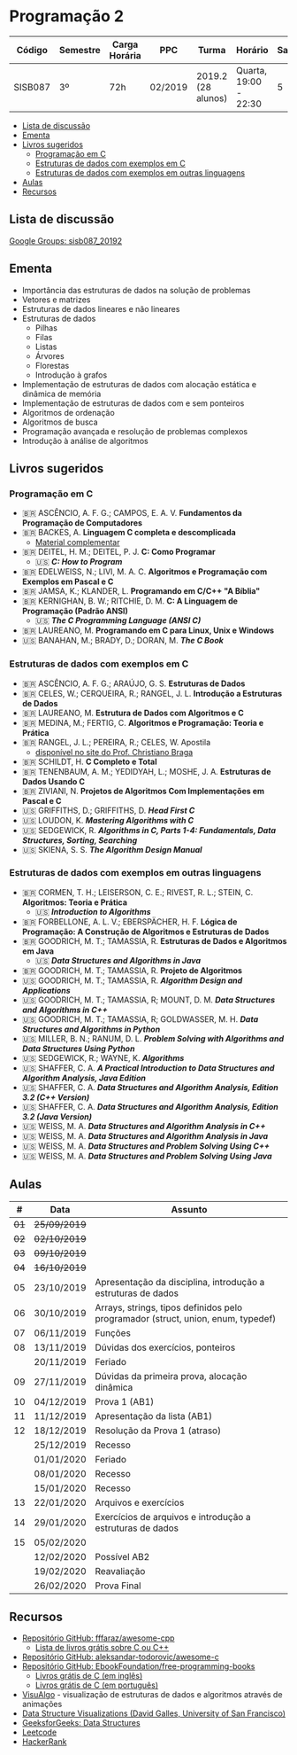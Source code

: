 # Programação 2

| Código  | Semestre | Carga Horária | PPC     | Turma              | Horário               | Sala |
| ------- | -------- | ------------- | ------- | ------------------ | --------------------- | ---- |
| SISB087 | 3º       | 72h           | 02/2019 | 2019.2 (28 alunos) | Quarta, 19:00 - 22:30 | 5    |

- [Lista de discussão](#lista-de-discuss%c3%a3o)
- [Ementa](#ementa)
- [Livros sugeridos](#livros-sugeridos)
  - [Programação em C](#programa%c3%a7%c3%a3o-em-c)
  - [Estruturas de dados com exemplos em C](#estruturas-de-dados-com-exemplos-em-c)
  - [Estruturas de dados com exemplos em outras linguagens](#estruturas-de-dados-com-exemplos-em-outras-linguagens)
- [Aulas](#aulas)
- [Recursos](#recursos)

## Lista de discussão

[Google Groups: sisb087_20192](https://groups.google.com/forum/#!forum/sisb087_20192)

## Ementa

- Importância das estruturas de dados na solução de problemas
- Vetores e matrizes
- Estruturas de dados lineares e não lineares
- Estruturas de dados
  - Pilhas
  - Filas
  - Listas
  - Árvores
  - Florestas
  - Introdução à grafos
- Implementação de estruturas de dados com alocação estática e dinâmica de memória
- Implementação de estruturas de dados com e sem ponteiros
- Algoritmos de ordenação
- Algoritmos de busca
- Programação avançada e resolução de problemas complexos
- Introdução à análise de algoritmos

## Livros sugeridos

### Programação em C

- :brazil: ASCÊNCIO, A. F. G.; CAMPOS, E. A. V. **Fundamentos da Programação de Computadores**
- :brazil: BACKES, A. **Linguagem C completa e descomplicada**
  - [Material complementar](https://programacaodescomplicada.wordpress.com/complementar/)
- :brazil: DEITEL, H. M.; DEITEL, P. J. **C: Como Programar**
  - :us: ***C: How to Program***
- :brazil: EDELWEISS, N.; LIVI, M. A. C. **Algoritmos e Programação com Exemplos em Pascal e C**
- :brazil: JAMSA, K.; KLANDER, L. **Programando em C/C++ "A Bíblia"**
- :brazil: KERNIGHAN, B. W.; RITCHIE, D. M. **C: A Linguagem de Programação (Padrão ANSI)**
  - :us: ***The C Programming Language (ANSI C)***
- :brazil: LAUREANO, M. **Programando em C para Linux, Unix e Windows**
- :us: BANAHAN, M.; BRADY, D.; DORAN, M. ***The C Book***

### Estruturas de dados com exemplos em C

- :brazil: ASCÊNCIO, A. F. G.; ARAÚJO, G. S. **Estruturas de Dados**
- :brazil: CELES, W.; CERQUEIRA, R.; RANGEL, J. L. **Introdução a Estruturas de Dados**
- :brazil: LAUREANO, M. **Estrutura de Dados com Algoritmos e C**
- :brazil: MEDINA, M.; FERTIG, C. **Algoritmos e Programação: Teoria e Prática**
- :brazil: RANGEL, J. L.; PEREIRA, R.; CELES, W. Apostila
  - [disponível no site do Prof. Christiano Braga](http://www.ic.uff.br/~cbraga/ed/apostila/)
- :brazil: SCHILDT, H. **C Completo e Total**
- :brazil: TENENBAUM, A. M.; YEDIDYAH, L.; MOSHE, J. A. **Estruturas de Dados Usando C**
- :brazil: ZIVIANI, N. **Projetos de Algoritmos Com Implementações em Pascal e C**
- :us: GRIFFITHS, D.; GRIFFITHS, D. ***Head First C***
- :us: LOUDON, K. ***Mastering Algorithms with C***
- :us: SEDGEWICK, R. ***Algorithms in C, Parts 1-4: Fundamentals, Data Structures, Sorting, Searching***
- :us: SKIENA, S. S. ***The Algorithm Design Manual***

### Estruturas de dados com exemplos em outras linguagens

- :brazil: CORMEN, T. H.; LEISERSON, C. E.; RIVEST, R. L.; STEIN, C. **Algoritmos: Teoria e Prática**
  - :us: ***Introduction to Algorithms***
- :brazil: FORBELLONE, A. L. V.; EBERSPÄCHER, H. F. **Lógica de Programação: A Construção de Algoritmos e Estruturas de Dados**
- :brazil: GOODRICH, M. T.; TAMASSIA, R. **Estruturas de Dados e Algoritmos em Java**
  - :us: ***Data Structures and Algorithms in Java***
- :brazil: GOODRICH, M. T.; TAMASSIA, R. **Projeto de Algoritmos**
- :us: GOODRICH, M. T.; TAMASSIA, R. ***Algorithm Design and Applications***
- :us: GOODRICH, M. T.; TAMASSIA, R; MOUNT, D. M. ***Data Structures and Algorithms in C++***
- :us: GOODRICH, M. T.; TAMASSIA, R; GOLDWASSER, M. H. ***Data Structures and Algorithms in Python***
- :us: MILLER, B. N.; RANUM, D. L. ***Problem Solving with Algorithms and Data Structures Using Python***
- :us: SEDGEWICK, R.; WAYNE, K. ***Algorithms***
- :us: SHAFFER, C. A. ***A Practical Introduction to Data Structures and Algorithm Analysis, Java Edition***
- :us: SHAFFER, C. A. ***Data Structures and Algorithm Analysis, Edition 3.2 (C++ Version)***
- :us: SHAFFER, C. A. ***Data Structures and Algorithm Analysis, Edition 3.2 (Java Version)***
- :us: WEISS, M. A. ***Data Structures and Algorithm Analysis in C++***
- :us: WEISS, M. A. ***Data Structures and Algorithm Analysis in Java***
- :us: WEISS, M. A. ***Data Structures and Problem Solving Using C++***
- :us: WEISS, M. A. ***Data Structures and Problem Solving Using Java***

## Aulas

| \#     | Data           | Assunto                                                                          |
| ------ | -------------- | -------------------------------------------------------------------------------- |
| ~~01~~ | ~~25/09/2019~~ |                                                                                  |
| ~~02~~ | ~~02/10/2019~~ |                                                                                  |
| ~~03~~ | ~~09/10/2019~~ |                                                                                  |
| ~~04~~ | ~~16/10/2019~~ |                                                                                  |
| 05     | 23/10/2019     | Apresentação da disciplina, introdução a estruturas de dados                     |
| 06     | 30/10/2019     | Arrays, strings, tipos definidos pelo programador (struct, union, enum, typedef) |
| 07     | 06/11/2019     | Funções                                                                          |
| 08     | 13/11/2019     | Dúvidas dos exercícios, ponteiros                                                |
|        | 20/11/2019     | Feriado                                                                          |
| 09     | 27/11/2019     | Dúvidas da primeira prova, alocação dinâmica                                     |
| 10     | 04/12/2019     | Prova 1 (AB1)                                                                    |
| 11     | 11/12/2019     | Apresentação da lista (AB1)                                                      |
| 12     | 18/12/2019     | Resolução da Prova 1 (atraso)                                                    |
|        | 25/12/2019     | Recesso                                                                          |
|        | 01/01/2020     | Feriado                                                                          |
|        | 08/01/2020     | Recesso                                                                          |
|        | 15/01/2020     | Recesso                                                                          |
| 13     | 22/01/2020     | Arquivos e exercícios                                                            |
| 14     | 29/01/2020     | Exercícios de arquivos e introdução a estruturas de dados                        |
| 15     | 05/02/2020     |                                                                                  |
|        | 12/02/2020     | Possível AB2                                                                     |
|        | 19/02/2020     | Reavaliação                                                                      |
|        | 26/02/2020     | Prova Final                                                                      |

## Recursos

- [Repositório GitHub: fffaraz/awesome-cpp](https://github.com/fffaraz/awesome-cpp)
  - [Lista de livros grátis sobre C ou C++](https://github.com/fffaraz/awesome-cpp/blob/master/books.md)
- [Repositório GitHub: aleksandar-todorovic/awesome-c](https://github.com/aleksandar-todorovic/awesome-c)
- [Repositório GitHub: EbookFoundation/free-programming-books](https://github.com/EbookFoundation/free-programming-books)
  - [Livros grátis de C (em inglês)](https://github.com/EbookFoundation/free-programming-books/blob/master/free-programming-books.md#c)
  - [Livros grátis de C (em português)](https://github.com/EbookFoundation/free-programming-books/blob/master/free-programming-books-pt_BR.md#c)
- [VisuAlgo](https://visualgo.net/en) - visualização de estruturas de dados e algoritmos através de animações
- [Data Structure Visualizations (David Galles, University of San Francisco)](https://www.cs.usfca.edu/~galles/visualization/Algorithms.html)
- [GeeksforGeeks: Data Structures](https://www.geeksforgeeks.org/data-structures/)
- [Leetcode](https://leetcode.com/)
- [HackerRank](https://www.hackerrank.com/)
